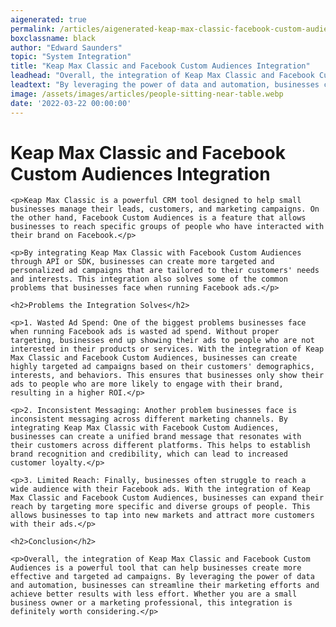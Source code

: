```yaml
---
aigenerated: true
permalink: /articles/aigenerated-keap-max-classic-facebook-custom-audiences
boxclassname: black
author: "Edward Saunders"
topic: "System Integration"
title: "Keap Max Classic and Facebook Custom Audiences Integration"
leadhead: "Overall, the integration of Keap Max Classic and Facebook Custom Audiences is a powerful tool that can help businesses create more effective and targeted ad campaigns"
leadtext: "By leveraging the power of data and automation, businesses can streamline their marketing efforts and achieve better results with less effort. Whether you are a small business owner or a marketing professional, this integration is definitely worth considering."
image: /assets/images/articles/people-sitting-near-table.webp
date: '2022-03-22 00:00:00'
---
```

<div class="arttext">
	<h1>Keap Max Classic and Facebook Custom Audiences Integration</h1>

	<p>Keap Max Classic is a powerful CRM tool designed to help small businesses manage their leads, customers, and marketing campaigns. On the other hand, Facebook Custom Audiences is a feature that allows businesses to reach specific groups of people who have interacted with their brand on Facebook.</p>

	<p>By integrating Keap Max Classic with Facebook Custom Audiences through API or SDK, businesses can create more targeted and personalized ad campaigns that are tailored to their customers' needs and interests. This integration also solves some of the common problems that businesses face when running Facebook ads.</p>

	<h2>Problems the Integration Solves</h2>

	<p>1. Wasted Ad Spend: One of the biggest problems businesses face when running Facebook ads is wasted ad spend. Without proper targeting, businesses end up showing their ads to people who are not interested in their products or services. With the integration of Keap Max Classic and Facebook Custom Audiences, businesses can create highly targeted ad campaigns based on their customers' demographics, interests, and behaviors. This ensures that businesses only show their ads to people who are more likely to engage with their brand, resulting in a higher ROI.</p>

	<p>2. Inconsistent Messaging: Another problem businesses face is inconsistent messaging across different marketing channels. By integrating Keap Max Classic with Facebook Custom Audiences, businesses can create a unified brand message that resonates with their customers across different platforms. This helps to establish brand recognition and credibility, which can lead to increased customer loyalty.</p>

	<p>3. Limited Reach: Finally, businesses often struggle to reach a wide audience with their Facebook ads. With the integration of Keap Max Classic and Facebook Custom Audiences, businesses can expand their reach by targeting more specific and diverse groups of people. This allows businesses to tap into new markets and attract more customers with their ads.</p>

	<h2>Conclusion</h2>

	<p>Overall, the integration of Keap Max Classic and Facebook Custom Audiences is a powerful tool that can help businesses create more effective and targeted ad campaigns. By leveraging the power of data and automation, businesses can streamline their marketing efforts and achieve better results with less effort. Whether you are a small business owner or a marketing professional, this integration is definitely worth considering.</p>

</div>
